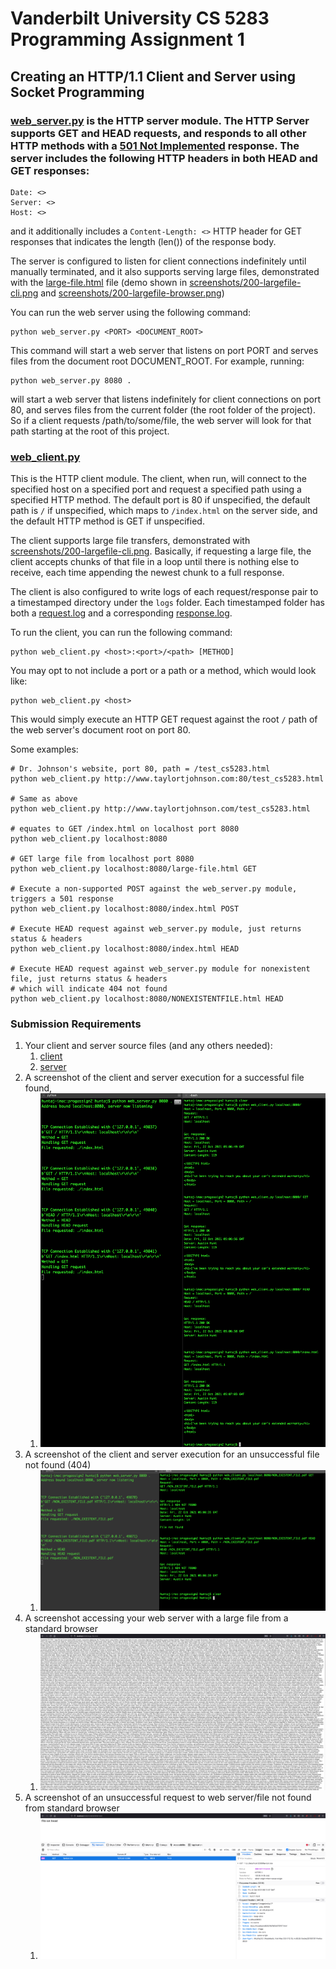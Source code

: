 # Vanderbilt University CS 5283 Programming Assignment 1
## Creating an HTTP/1.1 Client and Server using Socket Programming

### [web_server.py](web_server.py) is the HTTP server module. The HTTP Server supports **GET** and **HEAD** requests, and responds to all other HTTP methods with a **[501 Not Implemented](https://developer.mozilla.org/en-US/docs/Web/HTTP/Status/501) response**. The server includes the following HTTP headers in both HEAD and GET responses:
```
Date: <>
Server: <>
Host: <>
```
and it additionally includes a `Content-Length: <>` HTTP header for GET responses that indicates the length (len()) of the response body.

The server is configured to listen for client connections indefinitely until manually terminated, and it also supports serving large files, demonstrated with the [large-file.html](large-file.html) file (demo shown in [screenshots/200-largefile-cli.png](screenshots/200-largefile-cli.png) and [screenshots/200-largefile-browser.png](screenshots/200-largefile-browser.png))

You can run the web server using the following command:

```
python web_server.py <PORT> <DOCUMENT_ROOT>
```
This command will start a web server that listens on port PORT and serves files from the document root DOCUMENT_ROOT. For example, running:
```
python web_server.py 8080 .
```
will start a web server that listens indefinitely for client connections on port 80, and serves files from the current folder (the root folder of the project). So if a client requests /path/to/some/file, the web server will look for that path starting at the root of this project.

### [web_client.py](web_client.py)
This is the HTTP client module. The client, when run, will connect to the specified host on a specified port and request a specified path using a specified HTTP method. The default port is 80 if unspecified, the default path is `/` if unspecified, which maps to `/index.html` on the server side, and the default HTTP method is GET if unspecified.

The client supports large file transfers, demonstrated with [screenshots/200-largefile-cli.png](screenshots/200-largefile-cli.png). Basically, if requesting a large file, the client accepts chunks of that file in a loop until there is nothing else to receive, each time appending the newest chunk to a full response.

The client is also configured to write logs of each request/response pair to a timestamped directory under the `logs` folder. Each timestamped folder has both a [request.log](log/01:10:1634879017/request.log) and a corresponding [response.log](log/01:10:1634879017/response.log).

To run the client, you can run the following command:
```
python web_client.py <host>:<port>/<path> [METHOD]
```
You may opt to not include a port or a path or a method, which would look like:
```
python web_client.py <host>
```
This would simply execute an HTTP GET request against the root `/` path of the web server's document root on port 80.

Some examples:
```
# Dr. Johnson's website, port 80, path = /test_cs5283.html
python web_client.py http://www.taylortjohnson.com:80/test_cs5283.html

# Same as above
python web_client.py http://www.taylortjohnson.com/test_cs5283.html

# equates to GET /index.html on localhost port 8080
python web_client.py localhost:8080

# GET large file from localhost port 8080
python web_client.py localhost:8080/large-file.html GET

# Execute a non-supported POST against the web_server.py module, triggers a 501 response
python web_client.py localhost:8080/index.html POST

# Execute HEAD request against web_server.py module, just returns status & headers
python web_client.py localhost:8080/index.html HEAD

# Execute HEAD request against web_server.py module for nonexistent file, just returns status & headers
# which will indicate 404 not found
python web_client.py localhost:8080/NONEXISTENTFILE.html HEAD

```

### Submission Requirements
1) Your client and server source files (and any others needed):
   1) [client](web_client.py)
   2) [server](web_server.py)
2) A screenshot of the client and server execution for a successful file found,
   1) ![successful file found (200) screenshot](screenshots/200-cli.png)
3) A screenshot of the client and server execution for an unsuccessful file not found (404)
   1) ![unsuccessful, file not found (404) screenshot](screenshots/404-cli.png)
4) A screenshot accessing your web server with a large file from a standard browser
   1) ![accessing web server with large file from standard browser screenshot](screenshots/200-largefile-browser.png)
5) A screenshot of an unsuccessful request to web server/file not found from standard browser
   1) ![404 standard browser request screenshot](screenshots/404-browser.png)